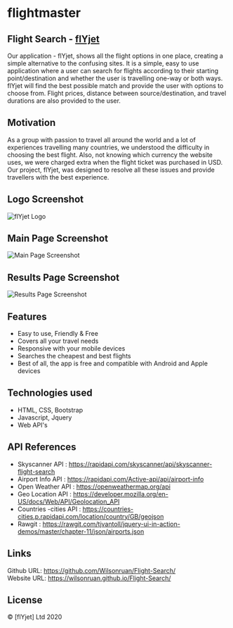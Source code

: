 # flightmaster
## Flight Search - [flYjet](https://wilsonruan.github.io/Flight-Search/)
Our application - flYjet, shows all the flight options in one place, creating a simple alternative to the confusing sites. It is a simple, easy to use application where a user can search for flights according to their starting point/destination and whether the user is travelling one-way or both ways. flYjet will find the best possible match and provide the user with options to choose from. Flight prices, distance between source/destination, and travel durations are also provided to the user. 

## Motivation
As a group with passion to travel all around the world and a lot of experiences travelling many countries, we understood the difficulty in choosing the best flight. Also, not knowing which currency the website uses, we were charged extra when the flight ticket was purchased in USD. Our project, flYjet, was designed to resolve all these issues and provide travellers with the best experience.

## Logo Screenshot
![flYjet Logo](assets/logo_image.png?raw=true "Title")

## Main Page Screenshot
![Main Page Screenshot](assets/website_mainpage.png?raw=true "Title")

## Results Page Screenshot
![Results Page Screenshot](assets/results_page.png?raw=true "Title")

## Features
- Easy to use, Friendly & Free
- Covers all your travel needs
- Responsive with your mobile devices
- Searches the cheapest and best flights
- Best of all, the app is free and compatible with Android and Apple devices

## Technologies used
- HTML, CSS, Bootstrap
- Javascript, Jquery
- Web API's

## API References
- Skyscanner API : https://rapidapi.com/skyscanner/api/skyscanner-flight-search
- Airport Info API : https://rapidapi.com/Active-api/api/airport-info
- Open Weather API : https://openweathermap.org/api
- Geo Location API : https://developer.mozilla.org/en-US/docs/Web/API/Geolocation_API
- Countries -cities API : https://countries-cities.p.rapidapi.com/location/country/GB/geojson
- Rawgit : https://rawgit.com/tjvantoll/jquery-ui-in-action-demos/master/chapter-11/json/airports.json


## Links
Github URL: https://github.com/Wilsonruan/Flight-Search/  
Website URL: https://wilsonruan.github.io/Flight-Search/

## License
© [flYjet] Ltd 2020
